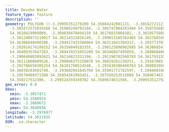 ```yaml
---
title: Devoke Water
feature_type: feature
description: ''
geometry: POLYGON ((-3.29995351279209 54.35884242801131, -3.301627211217157 54.35869238533446,
  -3.303472571019166 54.35909249792184, -3.305747084263484 54.35979268557234, -3.305275015476918
  54.3610429909809, -3.304030470494159 54.36176815068102, -3.302957586888342 54.36221824336715,
  -3.301240973119017 54.36214322826149, -3.299653105382465 54.36276834995176, -3.296992354040097
  54.36306840498386, -3.294417433386064 54.36311841394313, -3.293773703222646 54.36346847495059,
  -3.292014174109152 54.36356849183355, -3.290125898962885 54.36386854102068, -3.288967184668643
  54.36409357647263, -3.289439253455209 54.36346847495059, -3.289868406897518 54.36281835927634,
  -3.290640883093621 54.36216823331194, -3.291198782568703 54.36179315595977, -3.290898375159078
  54.36111800809526, -3.290898375159078 54.36029281230251, -3.291670851355269 54.36064289739042,
  -3.292786650305254 54.36101798524548, -3.293430380468763 54.36089295634118, -3.293430380468763
  54.36039283691748, -3.293602041845704 54.35991771782597, -3.294460348730322 54.35986770496998,
  -3.29570489371308 54.35954261992451, -3.297550253515089 54.3589674631566, -3.298408560399707
  54.359217532306, -3.299524359349782 54.3589674631566, -3.29995351279209 54.35884242801131))
geo_error: 0.0
bbox:
  xmin: -3.3057471
  ymin: 54.3586924
  xmax: -3.2889672
  ymax: 54.3640936
longitude: -3.2976977
latitude: 54.3611925
OSM: .na.character
---
```

